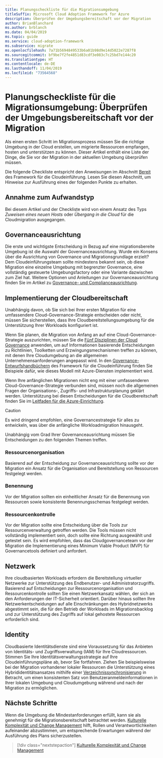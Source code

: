 ```yaml
---
title: Planungscheckliste für die Migrationsumgebung
titleSuffix: Microsoft Cloud Adoption Framework for Azure
description: Überprüfen der Umgebungsbereitschaft vor der Migration
author: BrianBlanchard
ms.author: brblanch
ms.date: 04/04/2019
ms.topic: guide
ms.service: cloud-adoption-framework
ms.subservice: migrate
ms.openlocfilehash: 7a71b5694849533b6a01b98d9e14d5022e7287f8
ms.sourcegitcommit: bf9be7f2fe4851d83cdf3e083c7c25bd7e144c20
ms.translationtype: HT
ms.contentlocale: de-DE
ms.lasthandoff: 11/04/2019
ms.locfileid: "73564568"
---
```

# <a name="migration-environment-planning-checklist-validate-environmental-readiness-prior-to-migration"></a>Planungscheckliste für die Migrationsumgebung: Überprüfen der Umgebungsbereitschaft vor der Migration

Als einen ersten Schritt im Migrationsprozess müssen Sie die richtige Umgebung in der Cloud erstellen, um migrierte Ressourcen empfangen, hosten und unterstützen zu können. Dieser Artikel enthält eine Liste der Dinge, die Sie vor der Migration in der aktuellen Umgebung überprüfen müssen.

Die folgende Checkliste entspricht den Anweisungen im Abschnitt [Bereit](../../../ready/index.md) des Framework für die Cloudeinführung. Lesen Sie diesen Abschnitt, um Hinweise zur Ausführung eines der folgenden Punkte zu erhalten.

## <a name="effort-type-assumption"></a>Annahme zum Aufwandstyp

Bei diesem Artikel und der Checkliste wird von einem Ansatz des Typs _Zuweisen eines neuen Hosts_ oder _Übergang in die Cloud_ für die Cloudmigration ausgegangen.

## <a name="governance-alignment"></a>Governanceausrichtung

Die erste und wichtigste Entscheidung in Bezug auf eine migrationsbereite Umgebung ist die Auswahl der Governanceausrichtung. Wurde ein Konsens über die Ausrichtung von Governance und Migrationsgrundlage erzielt? Dem Cloudeinführungsteam sollte mindestens bekannt sein, ob diese Migration eine einzelne Umgebung mit begrenzter Governance, eine vollständig gesteuerte Umgebungsfactory oder eine Variante dazwischen zum Ziel hat. Weitere Optionen und Anleitungen zur Governanceausrichtung finden Sie im Artikel zu [Governance- und Complianceausrichtung](../../expanded-scope/governance-or-compliance.md).

## <a name="cloud-readiness-implementation"></a>Implementierung der Cloudbereitschaft

Unabhängig davon, ob Sie sich bei Ihrer ersten Migration für eine umfassendere Cloud-Governance-Strategie entscheiden oder nicht, müssen Sie sicherstellen, dass Ihre Cloudbereitstellungsumgebung für die Unterstützung Ihrer Workloads konfiguriert ist.

Wenn Sie planen, die Migration von Anfang an auf eine Cloud-Governance-Strategie auszurichten, müssen Sie die [Fünf Disziplinen der Cloud Governance](../../../govern/governance-disciplines.md) anwenden, um auf Informationen basierende Entscheidungen zu Richtlinien, Toolketten und Erzwingungsmechanismen treffen zu können, mit denen Ihre Cloudumgebung an die allgemeinen Unternehmensanforderungen angepasst wird. In den [Governance-Entwurfshandbüchern](../../../govern/guides/index.md) des Framework für die Cloudeinführung finden Sie Beispiele dafür, wie dieses Modell mit Azure-Diensten implementiert wird.

Wenn Ihre anfänglichen Migrationen nicht eng mit einer umfassenderen Cloud-Governance-Strategie verbunden sind, müssen noch die allgemeinen Fragen der Organisations-, Zugriffs- und Infrastrukturplanung geklärt werden. Unterstützung bei diesen Entscheidungen für die Cloudbereitschaft finden Sie im [Leitfaden für die Azure-Einrichtung](../../../ready/azure-setup-guide/index.md).

> [!CAUTION]
> Es wird dringend empfohlen, eine Governancestrategie für alles zu entwickeln, was über die anfängliche Workloadmigration hinausgeht.

Unabhängig vom Grad Ihrer Governanceausrichtung müssen Sie Entscheidungen zu den folgenden Themen treffen.

### <a name="resource-organization"></a>Ressourcenorganisation

Basierend auf der Entscheidung zur Governanceausrichtung sollte vor der Migration ein Ansatz für die Organisation und Bereitstellung von Ressourcen festgelegt werden.

### <a name="nomenclature"></a>Benennung

Vor der Migration sollten ein einheitlicher Ansatz für die Benennung von Ressourcen sowie konsistente Benennungsschemas festgelegt werden.

### <a name="resource-governance"></a>Ressourcenkontrolle

Vor der Migration sollte eine Entscheidung über die Tools zur Ressourcenverwaltung getroffen werden. Die Tools müssen nicht vollständig implementiert sein, doch sollte eine Richtung ausgewählt und getestet sein. Es wird empfohlen, dass das Cloudgovernanceteam vor der Migration die Implementierung eines Minimum Viable Product (MVP) für Governancetools definiert und anfordert.

## <a name="network"></a>Netzwerk

Ihre cloudbasierten Workloads erfordern die Bereitstellung virtueller Netzwerke zur Unterstützung des Endbenutzer- und Administratorzugriffs. Basierend auf Entscheidungen zur Ressourcenorganisation und Ressourcenkontrolle sollten Sie einen Netzwerkansatz wählen, der sich an den Anforderungen der IT-Sicherheit orientiert. Darüber hinaus sollten Ihre Netzwerkentscheidungen auf alle Einschränkungen des Hybridnetzwerks abgestimmt sein, die für den Betrieb der Workloads im Migrationsbacklog und zur Unterstützung des Zugriffs auf lokal gehostete Ressourcen erforderlich sind.

## <a name="identity"></a>Identity

Cloudbasierte Identitätsdienste sind eine Voraussetzung für das Anbieten von Identitäts- und Zugriffsverwaltung (IAM) für Ihre Cloudressourcen. Stimmen Sie Ihre Identitätsverwaltungsstrategie auf Ihre Cloudeinführungspläne ab, bevor Sie fortfahren. Ziehen Sie beispielsweise bei der Migration vorhandener lokaler Ressourcen die Unterstützung eines Hybrididentitätsansatzes mithilfe einer [Verzeichnissynchronisierung](../../../decision-guides/identity/index.md) in Betracht, um einen konsistenten Satz von Benutzeranmeldeinformationen in Ihrer lokalen Umgebung und Cloudumgebung während und nach der Migration zu ermöglichen.

## <a name="next-steps"></a>Nächste Schritte

Wenn die Umgebung die Mindestanforderungen erfüllt, kann sie als genehmigt für die Migrationsbereitschaft betrachtet werden. [Kulturelle Komplexität und Change Management](./cultural-complexity.md) hilft, Rollen und Verantwortlichkeiten aufeinander abzustimmen, um entsprechende Erwartungen während der Ausführung des Plans sicherzustellen.

> [!div class="nextstepaction"]
> [Kulturelle Komplexität und Change Management](./cultural-complexity.md)
